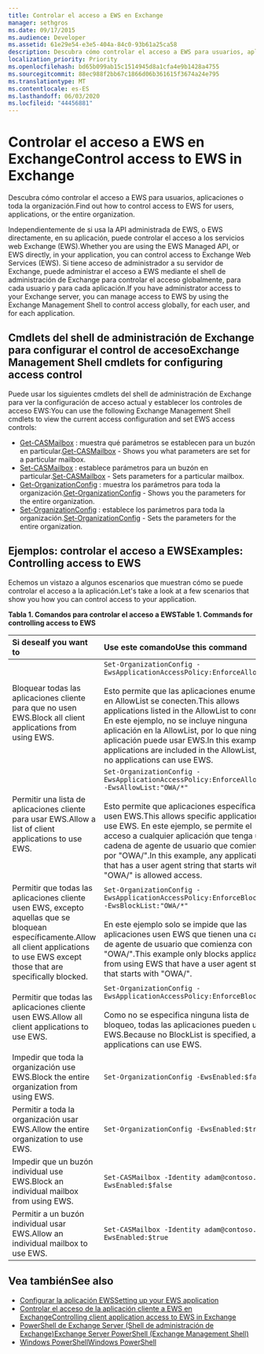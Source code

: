 ```yaml
---
title: Controlar el acceso a EWS en Exchange
manager: sethgros
ms.date: 09/17/2015
ms.audience: Developer
ms.assetid: 61e29e54-e3e5-404a-84c0-93b61a25ca58
description: Descubra cómo controlar el acceso a EWS para usuarios, aplicaciones o toda la organización.
localization_priority: Priority
ms.openlocfilehash: bd65b099ab15c1514945d8a1cfa4e9b1428a4755
ms.sourcegitcommit: 88ec988f2bb67c1866d06b361615f3674a24e795
ms.translationtype: MT
ms.contentlocale: es-ES
ms.lasthandoff: 06/03/2020
ms.locfileid: "44456881"
---
```

# <a name="control-access-to-ews-in-exchange"></a><span data-ttu-id="c538f-103">Controlar el acceso a EWS en Exchange</span><span class="sxs-lookup"><span data-stu-id="c538f-103">Control access to EWS in Exchange</span></span>

<span data-ttu-id="c538f-104">Descubra cómo controlar el acceso a EWS para usuarios, aplicaciones o toda la organización.</span><span class="sxs-lookup"><span data-stu-id="c538f-104">Find out how to control access to EWS for users, applications, or the entire organization.</span></span>
  
<span data-ttu-id="c538f-105">Independientemente de si usa la API administrada de EWS, o EWS directamente, en su aplicación, puede controlar el acceso a los servicios web Exchange (EWS).</span><span class="sxs-lookup"><span data-stu-id="c538f-105">Whether you are using the EWS Managed API, or EWS directly, in your application, you can control access to Exchange Web Services (EWS).</span></span> <span data-ttu-id="c538f-106">Si tiene acceso de administrador a su servidor de Exchange, puede administrar el acceso a EWS mediante el shell de administración de Exchange para controlar el acceso globalmente, para cada usuario y para cada aplicación.</span><span class="sxs-lookup"><span data-stu-id="c538f-106">If you have administrator access to your Exchange server, you can manage access to EWS by using the Exchange Management Shell to control access globally, for each user, and for each application.</span></span>
  
## <a name="exchange-management-shell-cmdlets-for-configuring-access-control"></a><span data-ttu-id="c538f-107">Cmdlets del shell de administración de Exchange para configurar el control de acceso</span><span class="sxs-lookup"><span data-stu-id="c538f-107">Exchange Management Shell cmdlets for configuring access control</span></span>
<span data-ttu-id="c538f-108"><a name="bk_Cmdlets"> </a></span><span class="sxs-lookup"><span data-stu-id="c538f-108"><a name="bk_Cmdlets"> </a></span></span>

<span data-ttu-id="c538f-109">Puede usar los siguientes cmdlets del shell de administración de Exchange para ver la configuración de acceso actual y establecer los controles de acceso EWS:</span><span class="sxs-lookup"><span data-stu-id="c538f-109">You can use the following Exchange Management Shell cmdlets to view the current access configuration and set EWS access controls:</span></span>
  
- <span data-ttu-id="c538f-110">[Get-CASMailbox](https://technet.microsoft.com/library/bb124754.aspx) : muestra qué parámetros se establecen para un buzón en particular.</span><span class="sxs-lookup"><span data-stu-id="c538f-110">[Get-CASMailbox](https://technet.microsoft.com/library/bb124754.aspx) - Shows you what parameters are set for a particular mailbox.</span></span>   
- <span data-ttu-id="c538f-111">[Set-CASMailbox](https://technet.microsoft.com/library/bb125264.aspx) : establece parámetros para un buzón en particular.</span><span class="sxs-lookup"><span data-stu-id="c538f-111">[Set-CASMailbox](https://technet.microsoft.com/library/bb125264.aspx) - Sets parameters for a particular mailbox.</span></span>    
- <span data-ttu-id="c538f-112">[Get-OrganizationConfig](https://technet.microsoft.com/library/aa997571.aspx) : muestra los parámetros para toda la organización.</span><span class="sxs-lookup"><span data-stu-id="c538f-112">[Get-OrganizationConfig](https://technet.microsoft.com/library/aa997571.aspx) - Shows you the parameters for the entire organization.</span></span>    
- <span data-ttu-id="c538f-113">[Set-OrganizationConfig](https://technet.microsoft.com/library/aa997443.aspx) : establece los parámetros para toda la organización.</span><span class="sxs-lookup"><span data-stu-id="c538f-113">[Set-OrganizationConfig](https://technet.microsoft.com/library/aa997443.aspx) - Sets the parameters for the entire organization.</span></span> 

<span data-ttu-id="c538f-114"><a name="bk_Examples"> </a></span><span class="sxs-lookup"><span data-stu-id="c538f-114"><a name="bk_Examples"> </a></span></span>

## <a name="examples-controlling-access-to-ews"></a><span data-ttu-id="c538f-115">Ejemplos: controlar el acceso a EWS</span><span class="sxs-lookup"><span data-stu-id="c538f-115">Examples: Controlling access to EWS</span></span>

<span data-ttu-id="c538f-116">Echemos un vistazo a algunos escenarios que muestran cómo se puede controlar el acceso a la aplicación.</span><span class="sxs-lookup"><span data-stu-id="c538f-116">Let's take a look at a few scenarios that show you how you can control access to your application.</span></span>
  
<span data-ttu-id="c538f-117">**Tabla 1. Comandos para controlar el acceso a EWS**</span><span class="sxs-lookup"><span data-stu-id="c538f-117">**Table 1. Commands for controlling access to EWS**</span></span>

|<span data-ttu-id="c538f-118">Si desea</span><span class="sxs-lookup"><span data-stu-id="c538f-118">If you want to</span></span> |<span data-ttu-id="c538f-119">Use este comando</span><span class="sxs-lookup"><span data-stu-id="c538f-119">Use this command</span></span>|
|:-----|:-----|
|<span data-ttu-id="c538f-120">Bloquear todas las aplicaciones cliente para que no usen EWS.</span><span class="sxs-lookup"><span data-stu-id="c538f-120">Block all client applications from using EWS.</span></span> | `Set-OrganizationConfig -EwsApplicationAccessPolicy:EnforceAllowList`<br/><br/><span data-ttu-id="c538f-121">Esto permite que las aplicaciones enumeradas en AllowList se conecten.</span><span class="sxs-lookup"><span data-stu-id="c538f-121">This allows applications listed in the AllowList to connect.</span></span> <span data-ttu-id="c538f-122">En este ejemplo, no se incluye ninguna aplicación en la AllowList, por lo que ninguna aplicación puede usar EWS.</span><span class="sxs-lookup"><span data-stu-id="c538f-122">In this example, no applications are included in the AllowList, so no applications can use EWS.</span></span> |
|<span data-ttu-id="c538f-123">Permitir una lista de aplicaciones cliente para usar EWS.</span><span class="sxs-lookup"><span data-stu-id="c538f-123">Allow a list of client applications to use EWS.</span></span> | `Set-OrganizationConfig -EwsApplicationAccessPolicy:EnforceAllowList -EwsAllowList:"OWA/*"`<br/><br/><span data-ttu-id="c538f-124">Esto permite que aplicaciones específicas usen EWS.</span><span class="sxs-lookup"><span data-stu-id="c538f-124">This allows specific applications to use EWS.</span></span> <span data-ttu-id="c538f-125">En este ejemplo, se permite el acceso a cualquier aplicación que tenga una cadena de agente de usuario que comience por "OWA/".</span><span class="sxs-lookup"><span data-stu-id="c538f-125">In this example, any application that has a user agent string that starts with "OWA/" is allowed access.</span></span> |
|<span data-ttu-id="c538f-126">Permitir que todas las aplicaciones cliente usen EWS, excepto aquellas que se bloquean específicamente.</span><span class="sxs-lookup"><span data-stu-id="c538f-126">Allow all client applications to use EWS except those that are specifically blocked.</span></span> | `Set-OrganizationConfig -EwsApplicationAccessPolicy:EnforceBlockList -EwsBlockList:"OWA/*"`<br/> <br/><span data-ttu-id="c538f-127">En este ejemplo solo se impide que las aplicaciones usen EWS que tienen una cadena de agente de usuario que comienza con "OWA/".</span><span class="sxs-lookup"><span data-stu-id="c538f-127">This example only blocks applications from using EWS that have a user agent string that starts with "OWA/".</span></span> |
|<span data-ttu-id="c538f-128">Permitir que todas las aplicaciones cliente usen EWS.</span><span class="sxs-lookup"><span data-stu-id="c538f-128">Allow all client applications to use EWS.</span></span> | `Set-OrganizationConfig -EwsApplicationAccessPolicy:EnforceBlockList` <br/><br/> <span data-ttu-id="c538f-129">Como no se especifica ninguna lista de bloqueo, todas las aplicaciones pueden usar EWS.</span><span class="sxs-lookup"><span data-stu-id="c538f-129">Because no BlockList is specified, all applications can use EWS.</span></span> |
|<span data-ttu-id="c538f-130">Impedir que toda la organización use EWS.</span><span class="sxs-lookup"><span data-stu-id="c538f-130">Block the entire organization from using EWS.</span></span> | `Set-OrganizationConfig -EwsEnabled:$false` |
|<span data-ttu-id="c538f-131">Permitir a toda la organización usar EWS.</span><span class="sxs-lookup"><span data-stu-id="c538f-131">Allow the entire organization to use EWS.</span></span> | `Set-OrganizationConfig -EwsEnabled:$true`|
|<span data-ttu-id="c538f-132">Impedir que un buzón individual use EWS.</span><span class="sxs-lookup"><span data-stu-id="c538f-132">Block an individual mailbox from using EWS.</span></span> | `Set-CASMailbox -Identity adam@contoso.com -EwsEnabled:$false`|
|<span data-ttu-id="c538f-133">Permitir a un buzón individual usar EWS.</span><span class="sxs-lookup"><span data-stu-id="c538f-133">Allow an individual mailbox to use EWS.</span></span> | `Set-CASMailbox -Identity adam@contoso.com -EwsEnabled:$true`|
   
## <a name="see-also"></a><span data-ttu-id="c538f-134">Vea también</span><span class="sxs-lookup"><span data-stu-id="c538f-134">See also</span></span>

- [<span data-ttu-id="c538f-135">Configurar la aplicación EWS</span><span class="sxs-lookup"><span data-stu-id="c538f-135">Setting up your EWS application</span></span>](setting-up-your-ews-application.md)    
- [<span data-ttu-id="c538f-136">Controlar el acceso de la aplicación cliente a EWS en Exchange</span><span class="sxs-lookup"><span data-stu-id="c538f-136">Controlling client application access to EWS in Exchange</span></span>](controlling-client-application-access-to-ews-in-exchange.md)   
- [<span data-ttu-id="c538f-137">PowerShell de Exchange Server (Shell de administración de Exchange)</span><span class="sxs-lookup"><span data-stu-id="c538f-137">Exchange Server PowerShell (Exchange Management Shell)</span></span>](https://docs.microsoft.com/powershell/exchange/exchange-server/exchange-management-shell?view=exchange-ps) 
- [<span data-ttu-id="c538f-138">Windows PowerShell</span><span class="sxs-lookup"><span data-stu-id="c538f-138">Windows PowerShell</span></span>](https://msdn.microsoft.com/library/dd835506%28v=vs.85%29.aspx)
    

